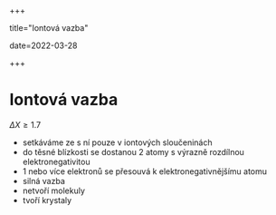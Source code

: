 +++

title="Iontová vazba"

date=2022-03-28

+++

# Iontová vazba

$\Delta X \geq 1.7$

- setkáváme ze s ní pouze v iontových sloučeninách
- do těsné blízkosti se dostanou 2 atomy s výrazně rozdílnou elektronegativitou
- 1 nebo více elektronů se přesouvá k elektronegativnějšímu atomu
- silná vazba
- netvoří molekuly
- tvoří krystaly